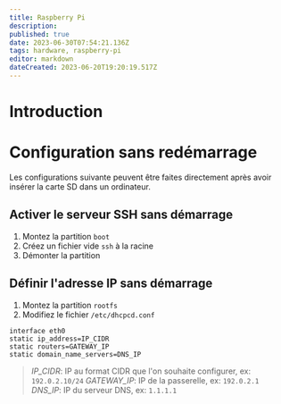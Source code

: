 ```yaml
---
title: Raspberry Pi
description: 
published: true
date: 2023-06-30T07:54:21.136Z
tags: hardware, raspberry-pi
editor: markdown
dateCreated: 2023-06-20T19:20:19.517Z
---
```


# Introduction

# Configuration sans redémarrage
Les configurations suivante peuvent être faites directement après avoir insérer la carte SD dans un ordinateur.
## Activer le serveur SSH sans démarrage
1. Montez la partition `boot`
2. Créez un fichier vide `ssh` à la racine
3. Démonter la partition

## Définir l'adresse IP sans démarrage
1. Montez la partition `rootfs`
2. Modifiez le fichier `/etc/dhcpcd.conf`
```
interface eth0
static ip_address=IP_CIDR
static routers=GATEWAY_IP
static domain_name_servers=DNS_IP
```
> *IP_CIDR*: IP au format CIDR que l'on souhaite configurer, ex: `192.0.2.10/24`
> *GATEWAY_IP*: IP de la passerelle, ex: `192.0.2.1`
> *DNS_IP*: IP du serveur DNS, ex: `1.1.1.1`